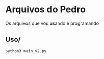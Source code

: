 
# Arquivos do Pedro

Os arquivos que vou usando e programando


## Uso/

```
python3 main_v2.py
```


